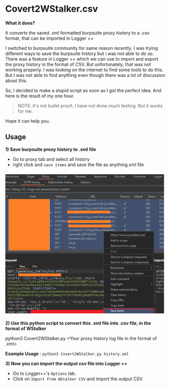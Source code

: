 # Covert2WStalker.csv

 **What it does?**

It converts the saved .xml formatted burpsuite proxy history to a .csv format, that can be imported in Logger ++

I switched to burpsuite community for same reason recently. I was trying different ways to save the burpsuite history but i was not able to do so. There was a feature in Logger ++ which we can use to import and export the proxy history in the format of CSV. But unfortunately, that was not working properly. I was looking on the internet to find some tools to do this. But I was not able to find anything even though there was a lot of discussion about this.

So, I decided to make a stupid script as soon as I got the perfect idea. And here is the result of my one hour.

> NOTE: it's not bullet proof; I have not done much testing. But it works for me.

Hope it can help you.


## Usage

**1) Save burpsuite proxy history to .xml file**
 - Go to proxy tab and select all history
 - right click and `save items` and save the file as anything.xml file

 ![save history](https://github.com/OneSecCyber/Covert2WStalker.csv/blob/main/save-history.png)


**2) Use this python script to convert this .xml file into .csv file, in the format of WStalker**

  python3 Covert2WStalker.py <Your proxy history log file in the format of .xml>
 
  **Example Usage** : `python3 Covert2WStalker.py history.xml`
 
 **3) Now you can import the output csv file into Logger ++**
   - Go to Logger++'s `Options` tab.
   - Click on `Import From WStalker CSV` and import the output CSV.
   




